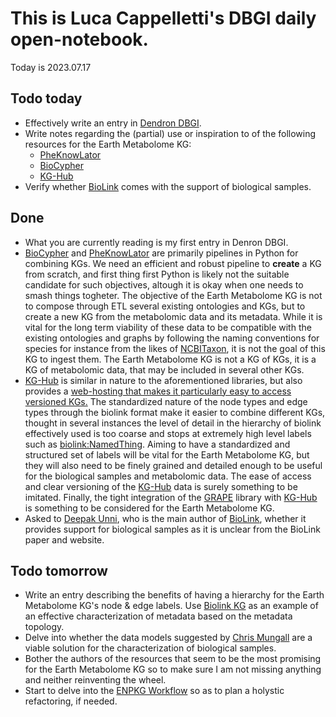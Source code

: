 
# This is Luca Cappelletti's DBGI daily open-notebook.

Today is 2023.07.17

## Todo today
* Effectively write an entry in [Dendron DBGI](https://github.com/digital-botanical-gardens-initiative/dendron-dbgi).
* Write notes regarding the (partial) use or inspiration to of the following resources for the Earth Metabolome KG:
    * [PheKnowLator](https://arxiv.org/abs/2307.05727)
    * [BioCypher](https://arxiv.org/abs/2212.13543)
    * [KG-Hub](https://academic.oup.com/bioinformatics/article/39/7/btad418/7211646)
* Verify whether [BioLink](https://www.ncbi.nlm.nih.gov/pmc/articles/PMC9372416/) comes with the support of biological samples.

## Done
* What you are currently reading is my first entry in Denron DBGI.
* [BioCypher](https://arxiv.org/abs/2212.13543) and [PheKnowLator](https://arxiv.org/abs/2307.05727) are primarily pipelines in Python for combining KGs. We need an efficient and robust pipeline to **create** a KG from scratch, and first thing first Python is likely not the suitable candidate for such objectives, altough it is okay when one needs to smash things togheter. The objective of the Earth Metabolome KG is not to compose through ETL several existing ontologies and KGs, but to create a new KG from the metabolomic data and its metadata. While it is vital for the long term viability of these data to be compatible with the existing ontologies and graphs by following the naming conventions for species for instance from the likes of [NCBITaxon](https://www.ncbi.nlm.nih.gov/taxonomy), it is not the goal of this KG to ingest them. The Earth Metabolome KG is not a KG of KGs, it is a KG of metabolomic data, that may be included in several other KGs.
* [KG-Hub](https://academic.oup.com/bioinformatics/article/39/7/btad418/7211646) is similar in nature to the aforementioned libraries, but also provides a [web-hosting that makes it particularly easy to access versioned KGs.](https://kghub.org/) The standardized nature of the node types and edge types through the biolink format make it easier to combine different KGs, thought in several instances the level of detail in the hierarchy of biolink effectively used is too coarse and stops at extremely high level labels such as [biolink:NamedThing](https://biolink.github.io/biolink-model/docs/NamedThing.html). Aiming to have a standardized and structured set of labels will be vital for the Earth Metabolome KG, but they will also need to be finely grained and detailed enough to be useful for the biological samples and metabolomic data. The ease of access and clear versioning of the [KG-Hub](https://academic.oup.com/bioinformatics/article/39/7/btad418/7211646) data is surely something to be imitated. Finally, the tight integration of the [GRAPE](https://github.com/AnacletoLAB/grape) library with [KG-Hub](https://academic.oup.com/bioinformatics/article/39/7/btad418/7211646) is something to be considered for the Earth Metabolome KG.
* Asked to [Deepak Unni](https://www..com/in/deepakunni3/), who is the main author of [BioLink](https://www.ncbi.nlm.nih.gov/pmc/articles/PMC9372416/), whether it provides support for biological samples as it is unclear from the BioLink paper and website.


## Todo tomorrow
* Write an entry describing the benefits of having a hierarchy for the Earth Metabolome KG's node & edge labels. Use [Biolink KG](https://github.com/LucaCappelletti94/kg-biolink) as an example of an effective characterization of metadata based on the metadata topology.
* Delve into whether the data models suggested by [Chris Mungall](https://www..com/in/chrismungall/) are a viable solution for the characterization of biological samples.
* Bother the authors of the resources that seem to be the most promising for the Earth Metabolome KG so to make sure I am not missing anything and neither reinventing the wheel.
* Start to delve into the [ENPKG Workflow](https://github.com/enpkg/enpkg_workflow) so as to plan a holystic refactoring, if needed.
